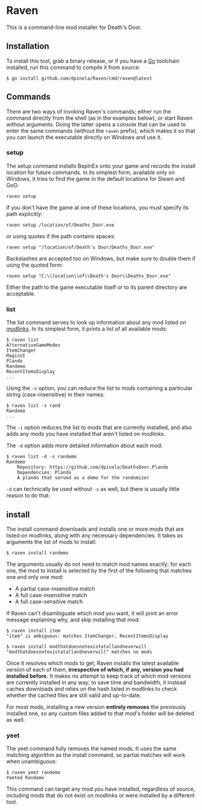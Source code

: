 # Raven

This is a command-line mod installer for Death's Door.

## Installation

To install this tool, grab a binary release, or if you have a [Go][] toolchain installed, run this command to compile it from source:

    $ go install github.com/dpinela/Raven/cmd/raven@latest

[Go]: https://go.dev

## Commands

There are two ways of invoking Raven's commands;
either run the command directly from the shell
(as in the examples below), or start Raven without
arguments. Doing the latter opens a console that can
be used to enter the same commands (without the
`raven` prefix), which makes it so that you can launch
the executable directly on Windows and use it.

### setup

The setup command installs BepInEx onto your game
and records the install location for future commands.
In its simplest form, available only on Windows,
it tries to find the game in the default
locations for Steam and GoG:

    raven setup

If you don't have the game at one of these locations,
you must specify its path explicitly:

    raven setup /location/of/Deaths_Door.exe

or using quotes if the path contains spaces:

    raven setup "/location/of/Death's Door/Deaths_Door.exe"

Backslashes are accepted too on Windows, but make sure to double them
if using the quoted form:

    raven setup "C:\\location\\of\\Death's Door\\Deaths_Door.exe"

Either the path to the game executable itself or to
its parent directory are acceptable.

### list

The list command serves to look up information about any mod listed on [modlinks][].
In its simplest form, it prints a list of all available mods:

    $ raven list
    AlternativeGameModes
    ItemChanger
    MagicUI
    Plando
    Randemo
    RecentItemsDisplay
    ...

Using the `-s` option, you can reduce the list to mods containing a particular string
(case-insensitive) in their names:

    $ raven list -s rand
    Randemo
    ...

The `-i` option reduces the list to mods that are currently installed, and also adds
any mods you have installed that aren't listed on modlinks.

The `-d` option adds more detailed information about each mod:

    $ raven list -d -s randemo
    Randemo
        Repository: https://github.com/dpinela/DeathsDoor.Plando
        Dependencies: Plando
        A plando that served as a demo for the randomizer

`-d` can technically be used without `-s` as well, but there is usually little reason
to do that.

[modlinks]: https://github.com/dd-modding/modlinks

## install

The install command downloads and installs one or more mods that are listed on
modlinks, along with any necessary dependencies. It takes as arguments the list of
mods to install:

    $ raven install randemo

The arguments usually do not need to match mod names exactly; for each one, the mod
to install is selected by the first of the following that matches one and only one mod:

- A partial case-insensitive match
- A full case-insensitive match
- A full case-sensitive match

If Raven can't disambiguate which mod you want, it will print an error message
explaining why, and skip installing that mod:

    $ raven install item
    "item" is ambiguous: matches ItemChanger, RecentItemsDisplay

    $ raven install modthatdoesnotexistatallandneverwill
    "modthatdoesnotexistatallandneverwill" matches no mods

Once it resolves which mods to get, Raven installs the latest available version of
each of them, **irrespective of which, if any, version you had installed before.**
It makes no attempt to keep track of which mod versions are currently installed in
any way; to save time and bandwidth, it instead caches downloads and relies on the
hash listed in modlinks to check whether the cached files are still valid and
up-to-date.

For most mods, installing a new version **entirely removes** the previously
installed one, so any custom files added to that mod's folder will be deleted as
well.

### yeet

The yeet command fully removes the named mods. It uses the same matching algorithm
as the install command, so partial matches will work when unambiguous:

    $ raven yeet randemo
    Yeeted Randemo

This command can target any mod you have installed, regardless of source, including mods that do not
exist on modlinks or were installed by a different tool.